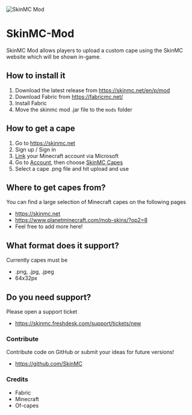 ![SkinMC Mod](https://i.imgur.com/ebwcw9n.png "SkinMC Mod")

# SkinMC-Mod
SkinMC Mod allows players to upload a custom cape using the SkinMC website which will be shown in-game. 

## How to install it
1. Download the latest release from https://skinmc.net/en/p/mod
2. Download Fabric from https://fabricmc.net/
3. Install Fabric
4. Move the skinmc mod .jar file to the `mods` folder

## How to get a cape
1. Go to https://skinmc.net
2. Sign up / Sign in
3. [Link](https://skinmc.test/en/account/link) your Minecraft account via Microsoft
4. Go to [Account](https://skinmc.test/en/account/ "Account"), then choose [SkinMC Capes](https://skinmc.test/en/account/capes "SkinMC Capes")
5. Select a cape .png file and hit upload and use

## Where to get capes from?
You can find a large selection of Minecraft capes on the following pages
- https://skinmc.net
- https://www.planetminecraft.com/mob-skins/?op2=8
- Feel free to add more here!

## What format does it support?
Currently capes must be
- .png, .jpg, .jpeg
- 64x32px

## Do you need support?
Please open a support ticket 
- https://skinmc.freshdesk.com/support/tickets/new

### Contribute
Contribute code on GitHub or submit your ideas for future versions!
- https://github.com/SkinMC

### Credits
- Fabric
- Minecraft
- Of-capes
